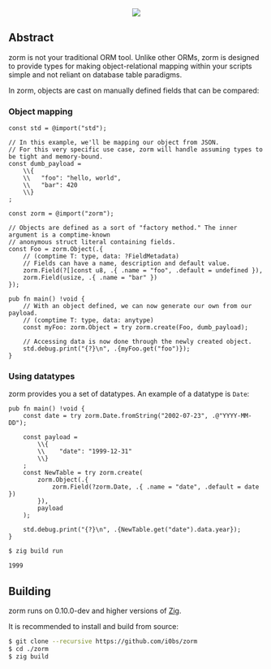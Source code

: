 <center>
    <img src="https://user-images.githubusercontent.com/41456914/217338569-05b2fa34-e40e-434b-8f2f-41bf12502277.png" />
</center>

## Abstract

zorm is not your traditional ORM tool. Unlike other ORMs, zorm is designed to provide types for
making object-relational mapping within your scripts simple and not reliant on database table
paradigms.

In zorm, objects are cast on manually defined fields that can be compared:

### Object mapping

```zig
const std = @import("std");

// In this example, we'll be mapping our object from JSON.
// For this very specific use case, zorm will handle assuming types to be tight and memory-bound.
const dumb_payload =
    \\{
    \\   "foo": "hello, world",
    \\   "bar": 420
    \\}
;

const zorm = @import("zorm");

// Objects are defined as a sort of "factory method." The inner argument is a comptime-known
// anonymous struct literal containing fields.
const Foo = zorm.Object(.{
    // (comptime T: type, data: ?FieldMetadata)
    // Fields can have a name, description and default value.
    zorm.Field(?[]const u8, .{ .name = "foo", .default = undefined }),
    zorm.Field(usize, .{ .name = "bar" })
});

pub fn main() !void {
    // With an object defined, we can now generate our own from our payload.
    // (comptime T: type, data: anytype)
    const myFoo: zorm.Object = try zorm.create(Foo, dumb_payload);

    // Accessing data is now done through the newly created object.
    std.debug.print("{?}\n", .{myFoo.get("foo")});
}
```

### Using datatypes

zorm provides you a set of datatypes. An example of a datatype is `Date`:

```zig
pub fn main() !void {
    const date = try zorm.Date.fromString("2002-07-23", .@"YYYY-MM-DD");

    const payload =
        \\{
        \\    "date": "1999-12-31"
        \\}
    ;
    const NewTable = try zorm.create(
        zorm.Object(.{
            zorm.Field(?zorm.Date, .{ .name = "date", .default = date })
        }),
        payload
    );

    std.debug.print("{?}\n", .{NewTable.get("date").data.year});
}
```

```bash
$ zig build run

1999
```

## Building

zorm runs on 0.10.0-dev and higher versions of [Zig](https://ziglang.org).

It is recommended to install and build from source:

```bash
$ git clone --recursive https://github.com/i0bs/zorm
$ cd ./zorm
$ zig build
```
